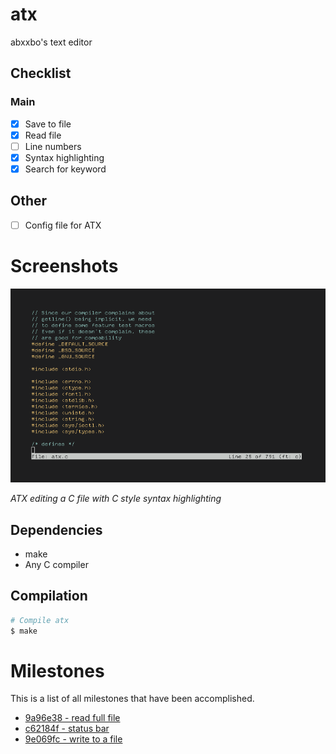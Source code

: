 # atx
abxxbo's text editor

## Checklist

### Main
- [X] Save to file
- [X] Read file
- [ ] Line numbers
- [X] Syntax highlighting
- [X] Search for keyword

## Other
- [ ] Config file for ATX

# Screenshots
![dh](img/c-styl.png)
<p><em>ATX editing a C file with C style syntax highlighting</em></p>

## Dependencies
- make
- Any C compiler

## Compilation
```sh
# Compile atx
$ make
```

# Milestones
This is a list of all milestones that have been accomplished.

- [9a96e38 - read full file](https://github.com/abxxbo/atx/commit/9a96e38c33c19fe38f69ea7c1d6b289886c643c4)
- [c62184f - status bar](https://github.com/abxxbo/atx/commit/c62184f978dc3566cfc4189cb7242492905c3a3d)
- [9e069fc - write to a file](https://github.com/abxxbo/atx/commit/9e069fc73c8675074e67a6a5cc70267778939dca)

